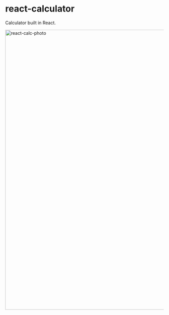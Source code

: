 # react-calculator
Calculator built in React.

<img width="890" alt="react-calc-photo" src="https://github.com/a-sheeter/react-calculator/assets/90341586/57b00215-415f-47c6-b842-66d87e4c3eef">

